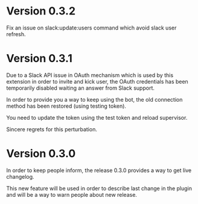 # Version 0.3.2

Fix an issue on slack:update:users command which avoid slack user refresh.

# Version 0.3.1

Due to a Slack API issue in OAuth mechanism which is used by this extension in order to invite and kick user,
the OAuth credentials has been temporarily disabled waiting an answer from Slack support.

In order to provide you a way to keep using the bot, the old connection method has been restored (using testing token).

You need to update the token using the test token and reload supervisor.

Sincere regrets for this perturbation.

# Version 0.3.0

In order to keep people inform, the release 0.3.0 provides a way to get live changelog.

This new feature will be used in order to describe last change in the plugin and will be a way to warn people
about new release.